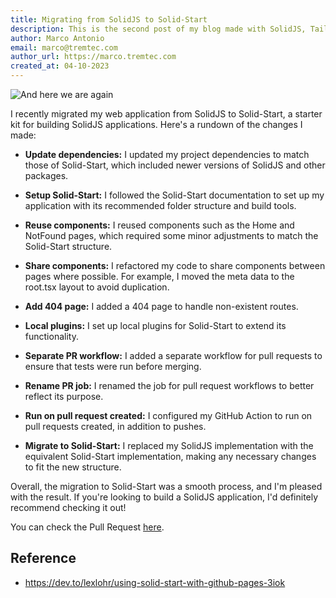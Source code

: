 ```yaml
---
title: Migrating from SolidJS to Solid-Start
description: This is the second post of my blog made with SolidJS, TailwindCSS and Github Actions. It explains how did I migrated the original blog to solid-start
author: Marco Antonio
email: marco@tremtec.com
author_url: https://marco.tremtec.com
created_at: 04-10-2023
---
```


![And here we are again](https://images.unsplash.com/photo-1508138221679-760a23a2285b?ixlib=rb-4.0.3&ixid=MnwxMjA3fDB8MHxwaG90by1wYWdlfHx8fGVufDB8fHx8&auto=format&fit=crop&w=1374&q=80)

I recently migrated my web application from SolidJS to Solid-Start, a starter
kit for building SolidJS applications. Here's a rundown of the changes I made:

- **Update dependencies:** I updated my project dependencies to match those of
  Solid-Start, which included newer versions of SolidJS and other packages.

- **Setup Solid-Start:** I followed the Solid-Start documentation to set up my
  application with its recommended folder structure and build tools.

- **Reuse components:** I reused components such as the Home and NotFound pages,
  which required some minor adjustments to match the Solid-Start structure.

- **Share components:** I refactored my code to share components between pages
  where possible. For example, I moved the meta data to the root.tsx layout to
  avoid duplication.

- **Add 404 page:** I added a 404 page to handle non-existent routes.

- **Local plugins:** I set up local plugins for Solid-Start to extend its
  functionality.

- **Separate PR workflow:** I added a separate workflow for pull requests to
  ensure that tests were run before merging.

- **Rename PR job:** I renamed the job for pull request workflows to better
  reflect its purpose.

- **Run on pull request created:** I configured my GitHub Action to run on pull
  requests created, in addition to pushes.

- **Migrate to Solid-Start:** I replaced my SolidJS implementation with the
  equivalent Solid-Start implementation, making any necessary changes to fit the
  new structure.

Overall, the migration to Solid-Start was a smooth process, and I'm pleased with
the result. If you're looking to build a SolidJS application, I'd definitely
recommend checking it out!

You can check the Pull Request
[here](https://github.com/marco-souza/marco-souza.github.io/pull/20).

## Reference

- <https://dev.to/lexlohr/using-solid-start-with-github-pages-3iok>
